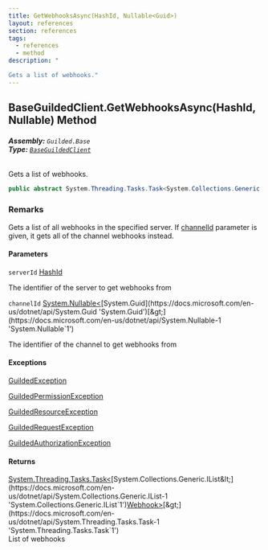 ```yaml
---
title: GetWebhooksAsync(HashId, Nullable<Guid>)
layout: references
section: references
tags:
  - references
  - method
description: "

Gets a list of webhooks."
---
```


## BaseGuildedClient.GetWebhooksAsync(HashId, Nullable<Guid>) Method
###### **Assembly:** `Guilded.Base`<br/>**Type:** [`BaseGuildedClient`](BaseGuildedClient.md 'Guilded.Base.BaseGuildedClient')

Gets a list of webhooks.

```csharp
public abstract System.Threading.Tasks.Task<System.Collections.Generic.IList<Guilded.Base.Servers.Webhook>> GetWebhooksAsync(Guilded.Base.HashId serverId, System.Nullable<Guid> channelId=null);
```

### Remarks
  
Gets a list of all webhooks in the specified server. If [channelId](BaseGuildedClient.GetWebhooksAsync(HashId,Nullable_Guid_).md#Guilded.Base.BaseGuildedClient.GetWebhooksAsync(Guilded.Base.HashId,System.Nullable_Guid_).channelId 'Guilded.Base.BaseGuildedClient.GetWebhooksAsync(Guilded.Base.HashId, System.Nullable<Guid>).channelId') parameter is given, it gets all of the channel webhooks instead.
#### Parameters

<a name='Guilded.Base.BaseGuildedClient.GetWebhooksAsync(Guilded.Base.HashId,System.Nullable_Guid_).serverId'></a>

`serverId` [HashId](HashId.md 'Guilded.Base.HashId')

The identifier of the server to get webhooks from

<a name='Guilded.Base.BaseGuildedClient.GetWebhooksAsync(Guilded.Base.HashId,System.Nullable_Guid_).channelId'></a>

`channelId` [System.Nullable&lt;](https://docs.microsoft.com/en-us/dotnet/api/System.Nullable-1 'System.Nullable`1')[System.Guid](https://docs.microsoft.com/en-us/dotnet/api/System.Guid 'System.Guid')[&gt;](https://docs.microsoft.com/en-us/dotnet/api/System.Nullable-1 'System.Nullable`1')

The identifier of the channel to get webhooks from

#### Exceptions

[GuildedException](GuildedException.md 'Guilded.Base.GuildedException')

[GuildedPermissionException](GuildedPermissionException.md 'Guilded.Base.GuildedPermissionException')

[GuildedResourceException](GuildedResourceException.md 'Guilded.Base.GuildedResourceException')

[GuildedRequestException](GuildedRequestException.md 'Guilded.Base.GuildedRequestException')

[GuildedAuthorizationException](GuildedAuthorizationException.md 'Guilded.Base.GuildedAuthorizationException')

#### Returns
[System.Threading.Tasks.Task&lt;](https://docs.microsoft.com/en-us/dotnet/api/System.Threading.Tasks.Task-1 'System.Threading.Tasks.Task`1')[System.Collections.Generic.IList&lt;](https://docs.microsoft.com/en-us/dotnet/api/System.Collections.Generic.IList-1 'System.Collections.Generic.IList`1')[Webhook](Webhook.md 'Guilded.Base.Servers.Webhook')[&gt;](https://docs.microsoft.com/en-us/dotnet/api/System.Collections.Generic.IList-1 'System.Collections.Generic.IList`1')[&gt;](https://docs.microsoft.com/en-us/dotnet/api/System.Threading.Tasks.Task-1 'System.Threading.Tasks.Task`1')  
List of webhooks